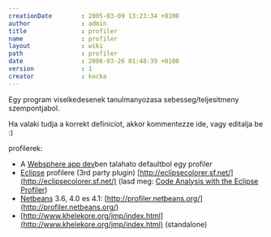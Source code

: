 ```yaml
---
creationDate        : 2005-03-09 13:23:34 +0100 
author              : admin 
title               : profiler 
name                : profiler 
layout              : wiki 
path                : profiler 
date                : 2006-03-26 01:48:39 +0100 
version             : 1 
creator             : kocka 
---
```


Egy program viselkedesenek tanulmanyozasa sebesseg/teljesitmeny szempontjabol.

Ha valaki tudja a korrekt definiciot, akkor kommentezze ide, vagy editalja be :)

profilerek:

*   A [Websphere app dev](Websphere%20App%20Dev.html)ben talahato defaultbol egy profiler
*   [Eclipse](Eclipse.html) profilere (3rd party plugin) [http://eclipsecolorer.sf.net/](http://eclipsecolorer.sf.net/) (lasd meg: [Code Analysis with the Eclipse Profiler](http://www.theserverside.com/articles/article.tss?l=EclipseProfiler))
*   [Netbeans](Netbeans.html) 3.6, 4.0 es 4.1: [http://profiler.netbeans.org/](http://profiler.netbeans.org/)
*   [http://www.khelekore.org/jmp/index.html](http://www.khelekore.org/jmp/index.html) (standalone)
